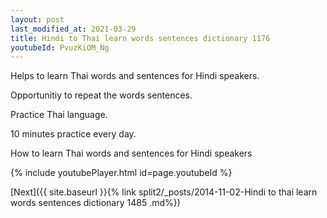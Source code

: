```yaml
---
layout: post
last_modified_at: 2021-03-29
title: Hindi to Thai learn words sentences dictionary 1176 
youtubeId: PvuzKiOM_Ng
---
```

 
 
Helps to learn Thai words and sentences for Hindi speakers.

Opportunitiy to repeat the words sentences. 

Practice Thai language. 
 
10 minutes practice every day. 
 
How to learn Thai words and sentences for Hindi speakers 
 
{% include youtubePlayer.html id=page.youtubeId %}
 
 
[Next]({{ site.baseurl }}{% link  split2/_posts/2014-11-02-Hindi to thai learn words sentences dictionary 1485 .md%})
 
